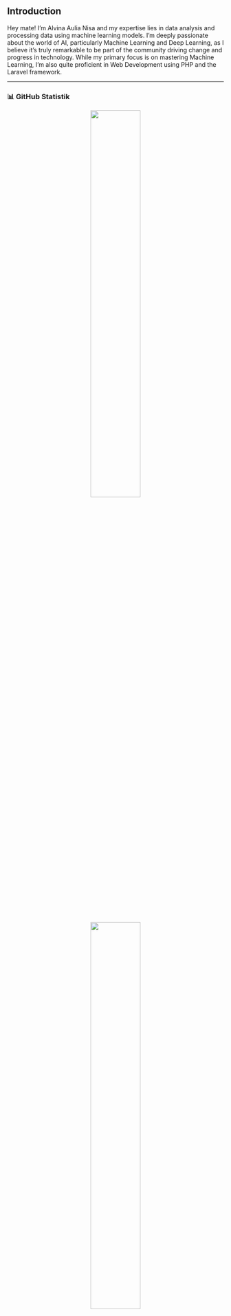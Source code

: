 ## Introduction

Hey mate! I’m Alvina Aulia Nisa and my expertise lies in data analysis and processing data using machine learning models. I’m deeply passionate about the world of AI, particularly Machine Learning and Deep Learning, as I believe it’s truly remarkable to be part of the community driving change and progress in technology. While my primary focus is on mastering Machine Learning, I’m also quite proficient in Web Development using PHP and the Laravel framework.

---

### 📊 GitHub Statistik

<p align="center">
  <img width="48%" src="https://github-readme-stats.vercel.app/api?username=alvinaaulia&show_icons=true&theme=tokyonight&rank_icon=github" />
</p>

<p align="center">
  <img width="48%" src="https://github-readme-stats.vercel.app/api/top-langs/?username=alvinaaulia&layout=compact&theme=tokyonight&hide_progress=false&langs_count=5" />
</p>

---

### 🏆 GitHub Trophy

<p align="center">
  <img src="https://github-profile-trophy.vercel.app/?username=alvinaaulia&theme=darkhub&no-frame=true&no-bg=true&margin-w=15" />
</p>
